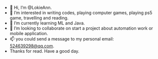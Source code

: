 - 👋 Hi, I’m @LokieAnn.
- 👀 I’m interested in writing codes, playing computer games, playing ps5 game, travelling and reading.
- 🌱 I’m currently learning ML and Java.
- 💞️ I’m looking to collaborate on start a project about automation work or mobile application.
- 📫 you could send a message to my personal email: 524639298@qq.com.
- Thanks for read. Have a good day.

<!---
LokieAnn/LokieAnn is a ✨ special ✨ repository because its `README.md` (this file) appears on your GitHub profile.
You can click the Preview link to take a look at your changes.
--->
